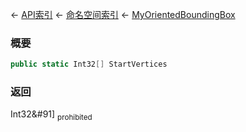 ← [API索引](Api-Index) ← [命名空间索引](Namespace-Index) ← [MyOrientedBoundingBox](VRageMath.MyOrientedBoundingBox)

### 概要

```csharp
public static Int32[] StartVertices
```

### 返回

Int32&#91&#93; <sub>prohibited</sub>


